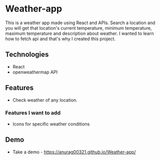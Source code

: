 # Weather-app
This is a weather app made using React and APIs. Search a location and you will get that location's current temperature, minimum temperature, maximum temperature and description about weather.
I wanted to learn how to fetch api and that's why I created this project.

## Technologies

* React
* openweathermap API

## Features

* Check weather of any location.

### Features I want to add

* Icons for specific weather conditions 

## Demo

* Take a demo - https://anurag00321.github.io/Weather-app/
